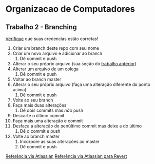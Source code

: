 # Organizacao de Computadores

## Trabalho 2 - Branching

[Verifique](https://help.github.com/articles/setting-your-username-in-git/) que suas credencias estão corretas!

1. Criar um branch deste repo com seu nome
1. Criar um novo arquivo e adicionar ao branch
   1. Dê commit e push
1. Alterar o seu próprio arquivo (sua seção do [trabalho anterior](./README.md))
1. Alterar um arquivo de um colega
   1. Dê commit e push
1. Voltar ao branch master
1. Alterar o seu próprio arquivo (faça uma alteração diferente do ponto acima)
   1. Dê commit e push
1. Volte ao seu branch
1. Faça mais duas alterações
   1. Dê dois commits mas *não* push
1. Descarte o último commit
1. Faça mais uma alteração e commit
1. Desfaça a alteração do penúltimo commit mas deixe a do último
   1. Dê o commit e push
1. Volte ao branch master
   1. Incorpore as suas alterações ao master
   1. Dê commit e push

[Referência via Atlassian](https://www.atlassian.com/git/tutorials/using-branches)
[Referência via Atlassian para Revert](https://www.atlassian.com/git/tutorials/resetting-checking-out-and-reverting)
